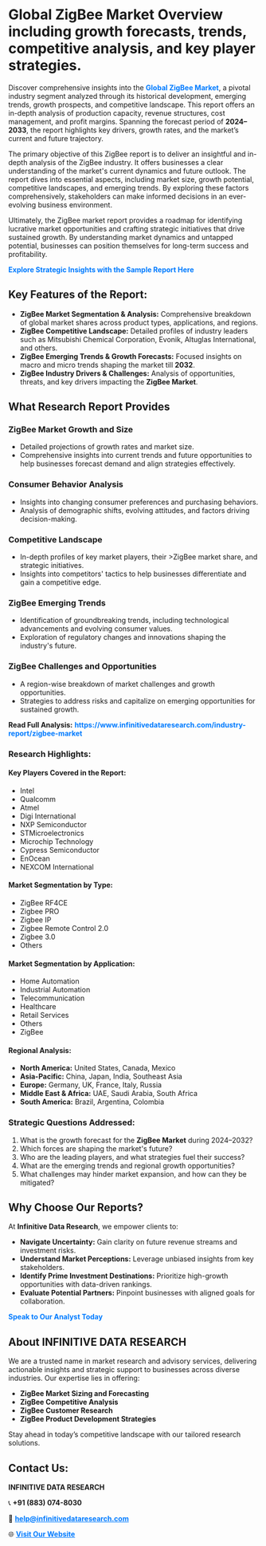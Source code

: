 <h1>Global ZigBee Market Overview including growth forecasts, trends, competitive analysis, and key player strategies.</h1>
<p>
Discover comprehensive insights into the 
<a href="https://www.infinitivedataresearch.com/industry-report/zigbee-market" rel="dofollow" style="color: #007BFF; text-decoration: none;"><strong>Global ZigBee Market</strong></a>, a pivotal industry segment analyzed through its historical development, emerging trends, growth prospects, and competitive landscape. This report offers an in-depth analysis of production capacity, revenue structures, cost management, and profit margins. Spanning the forecast period of <strong>2024–2033</strong>, the report highlights key drivers, growth rates, and the market’s current and future trajectory.
</p>
<p>
The primary objective of this ZigBee report is to deliver an insightful and in-depth analysis of the ZigBee industry. It offers businesses a clear understanding of the market's current dynamics and future outlook. The report dives into essential aspects, including market size, growth potential, competitive landscapes, and emerging trends. By exploring these factors comprehensively, stakeholders can make informed decisions in an ever-evolving business environment.
</p>
<p>
Ultimately, the ZigBee market report provides a roadmap for identifying lucrative market opportunities and crafting strategic initiatives that drive sustained growth. By understanding market dynamics and untapped potential, businesses can position themselves for long-term success and profitability.
</p>
<p>
<a href="https://www.infinitivedataresearch.com/request-sample/reportId=112803" style="color: #007BFF; text-decoration: none;"><strong>Explore Strategic Insights with the Sample Report Here</strong></a>
</p>

<h2>Key Features of the Report:</h2>
<ul>
<li><strong>ZigBee Market Segmentation & Analysis:</strong> Comprehensive breakdown of global market shares across product types, applications, and regions.</li>
<li><strong>ZigBee Competitive Landscape:</strong> Detailed profiles of industry leaders such as Mitsubishi Chemical Corporation, Evonik, Altuglas International, and others.</li>
<li><strong>ZigBee Emerging Trends & Growth Forecasts:</strong> Focused insights on macro and micro trends shaping the market till <strong>2032</strong>.</li>
<li><strong>ZigBee Industry Drivers & Challenges:</strong> Analysis of opportunities, threats, and key drivers impacting the <strong>ZigBee Market</strong>.</li>
</ul>

<h2>What Research Report Provides</h2>
<h3>ZigBee Market Growth and Size</h3>
<ul>
<li>Detailed projections of growth rates and market size.</li>
<li>Comprehensive insights into current trends and future opportunities to help businesses forecast demand and align strategies effectively.</li>
</ul>

<h3>Consumer Behavior Analysis</h3>
<ul>
<li>Insights into changing consumer preferences and purchasing behaviors.</li>
<li>Analysis of demographic shifts, evolving attitudes, and factors driving decision-making.</li>
</ul>

<h3>Competitive Landscape</h3>
<ul>
<li>In-depth profiles of key market players, their >ZigBee market share, and strategic initiatives.</li>
<li>Insights into competitors' tactics to help businesses differentiate and gain a competitive edge.</li>
</ul>

<h3>ZigBee Emerging Trends</h3>
<ul>
<li>Identification of groundbreaking trends, including technological advancements and evolving consumer values.</li>
<li>Exploration of regulatory changes and innovations shaping the industry's future.</li>
</ul>

<h3>ZigBee Challenges and Opportunities</h3>
<ul>
<li>A region-wise breakdown of market challenges and growth opportunities.</li>
<li>Strategies to address risks and capitalize on emerging opportunities for sustained growth.</li>
</ul>
<p><strong>Read Full Analysis:</strong> <a href="https://www.infinitivedataresearch.com/industry-report/zigbee-market" rel="dofollow" style="color: #007BFF; text-decoration: none;"><strong>https://www.infinitivedataresearch.com/industry-report/zigbee-market</strong></a></p>
<h3>Research Highlights:</h3>
<h4>Key Players Covered in the Report:</h4>
<ul><li>Intel</li><li>Qualcomm</li><li>Atmel</li><li>Digi International</li><li>NXP Semiconductor</li><li>STMicroelectronics</li><li>Microchip Technology</li><li>Cypress Semiconductor</li><li>EnOcean</li><li>NEXCOM International</li></ul>
<h4>Market Segmentation by Type:</h4>
<ul><li>ZigBee RF4CE</li><li>Zigbee PRO</li><li>Zigbee IP</li><li>Zigbee Remote Control 2.0</li><li>Zigbee 3.0</li><li>Others</li></ul>
<h4>Market Segmentation by Application:</h4>
<ul><li>Home Automation</li><li>Industrial Automation</li><li>Telecommunication</li><li>Healthcare</li><li>Retail Services</li><li>Others</li><li>ZigBee</li></ul>

<h4>Regional Analysis:</h4>
<ul>
<li><strong>North America:</strong> United States, Canada, Mexico</li>
<li><strong>Asia-Pacific:</strong> China, Japan, India, Southeast Asia</li>
<li><strong>Europe:</strong> Germany, UK, France, Italy, Russia</li>
<li><strong>Middle East & Africa:</strong> UAE, Saudi Arabia, South Africa</li>
<li><strong>South America:</strong> Brazil, Argentina, Colombia</li>
</ul>

<h3>Strategic Questions Addressed:</h3>
<ol>
<li>What is the growth forecast for the <strong>ZigBee Market</strong> during 2024–2032?</li>
<li>Which forces are shaping the market's future?</li>
<li>Who are the leading players, and what strategies fuel their success?</li>
<li>What are the emerging trends and regional growth opportunities?</li>
<li>What challenges may hinder market expansion, and how can they be mitigated?</li>
</ol>

<h2>Why Choose Our Reports?</h2>
<p>At <strong>Infinitive Data Research</strong>, we empower clients to:</p>
<ul>
<li><strong>Navigate Uncertainty:</strong> Gain clarity on future revenue streams and investment risks.</li>
<li><strong>Understand Market Perceptions:</strong> Leverage unbiased insights from key stakeholders.</li>
<li><strong>Identify Prime Investment Destinations:</strong> Prioritize high-growth opportunities with data-driven rankings.</li>
<li><strong>Evaluate Potential Partners:</strong> Pinpoint businesses with aligned goals for collaboration.</li>
</ul>
<p><a href="https://www.infinitivedataresearch.com/industry-report/zigbee-market" rel="dofollow" style="color: #007BFF; text-decoration: none;"><strong>Speak to Our Analyst Today</strong></a></p>

<h2>About INFINITIVE DATA RESEARCH</h2>
<p>We are a trusted name in market research and advisory services, delivering actionable insights and strategic support to businesses across diverse industries. Our expertise lies in offering:</p>
<ul>
<li><strong>ZigBee Market Sizing and Forecasting</strong></li>
<li><strong>ZigBee Competitive Analysis</strong></li>
<li><strong>ZigBee Customer Research</strong></li>
<li><strong>ZigBee Product Development Strategies</strong></li>
</ul>
<p>Stay ahead in today’s competitive landscape with our tailored research solutions.</p>

<h2>Contact Us:</h2>
<p><strong>INFINITIVE DATA RESEARCH</strong></p>
<p>📞 <strong>+91 (883) 074-8030</strong></p>
<p>📧 <strong><a href="mailto:help@infinitivedataresearch.com" style="color: #007BFF;">help@infinitivedataresearch.com</a></strong></p>
<p>🌐 <strong><a href="https://www.infinitivedataresearch.com" rel="dofollow" style="color: #007BFF;">Visit Our Website</a></strong></p>